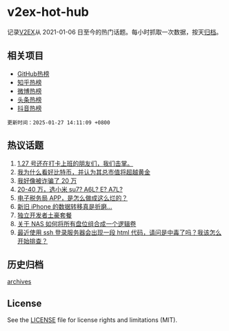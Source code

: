 # v2ex-hot-hub

 记录[V2EX](https://www.v2ex.com/)从 2021-01-06 日至今的热门话题。每小时抓取一次数据，按天[归档](archives)。
 
 ## 相关项目

- [GitHub热榜](https://github.com/it985/github-hot-hub)
- [知乎热榜](https://github.com/it985/zhihu-hot-hub)
- [微博热榜](https://github.com/it985/weibo-hot-hub)
- [头条热榜](https://github.com/it985/toutiao-hot-hub)
- [抖音热榜](https://github.com/it985/douyin-hot-hub)


 `更新时间：2025-01-27 14:11:09 +0800`

## 热议话题

1. [1.27 号还在打卡上班的朋友们，我们击掌。](https://www.v2ex.com/t/1108028)
1. [我为什么看好比特币，并认为其总市值将超越黄金](https://www.v2ex.com/t/1107964)
1. [我好像被诈骗了 20 万](https://www.v2ex.com/t/1107949)
1. [20-40 万，选小米 su7? A6L? E? A7L?](https://www.v2ex.com/t/1107957)
1. [电子税务局 APP，是怎么做成这么烂的？](https://www.v2ex.com/t/1107947)
1. [新旧 iPhone 的数据转移真是折磨...](https://www.v2ex.com/t/1107977)
1. [独立开发者土豪套餐](https://www.v2ex.com/t/1107963)
1. [关于 NAS 如何将所有盘位组合成一个逻辑卷](https://www.v2ex.com/t/1107940)
1. [最近使用 ssh 登录服务器会出现一段 html 代码，请问是中毒了吗？我该怎么开始排查？](https://www.v2ex.com/t/1107967)

## 历史归档

[archives](archives)

## License

See the [LICENSE](LICENSE) file for license rights and limitations (MIT).
